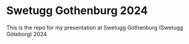 # Swetugg Gothenburg 2024

This is the repo for my presentation at Swetugg Gothenburg (Swetugg Göteborg) 2024.
